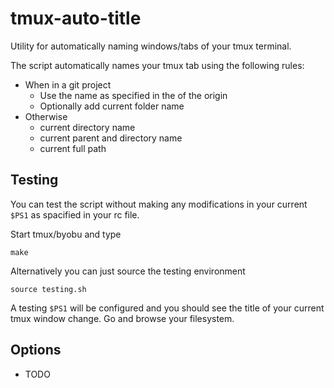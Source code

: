 # tmux-auto-title

Utility for automatically naming windows/tabs of your tmux terminal.

The script automatically names your tmux tab using the following rules:

- When in a git project
  - Use the name as specified in the of the origin
  - Optionally add current folder name
- Otherwise
  - current directory name
  - current parent and directory name
  - current full path

## Testing

You can test the script without making any modifications in your current `$PS1` as spacified in your rc file.

Start tmux/byobu and type

```Shell
make
```

Alternatively you can just source the testing environment

```Shell
source testing.sh
```

A testing `$PS1` will be configured and you should see the title of your current tmux window change. Go and browse your filesystem.

## Options

- TODO
